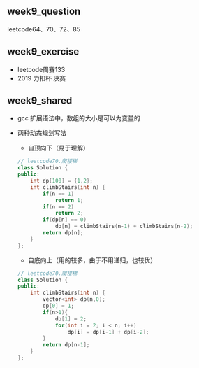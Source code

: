 ## week9_question

leetcode64、70、72、85

## week9_exercise

- leetcode周赛133
- 2019 力扣杯 决赛

## week9_shared

- gcc 扩展语法中，数组的大小是可以为变量的

- 两种动态规划写法

  - 自顶向下（易于理解）

  ```c++
  // leetcode70.爬楼梯
  class Solution {
  public:
      int dp[100] = {1,2};
      int climbStairs(int n) {
          if(n == 1)
              return 1;
          if(n == 2)
              return 2;
          if(dp[n] == 0)
              dp[n] = climbStairs(n-1) + climbStairs(n-2);
          return dp[n];
      }
  };
  ```

  - 自底向上（用的较多，由于不用递归，也较优）

  ```c++
  // leetcode70.爬楼梯
  class Solution {
  public:
      int climbStairs(int n) {
          vector<int> dp(n,0);
          dp[0] = 1;
          if(n>1){
              dp[1] = 2;
              for(int i = 2; i < n; i++)
                  dp[i] = dp[i-1] + dp[i-2];
          }
          return dp[n-1];
      }
  };
  ```

  